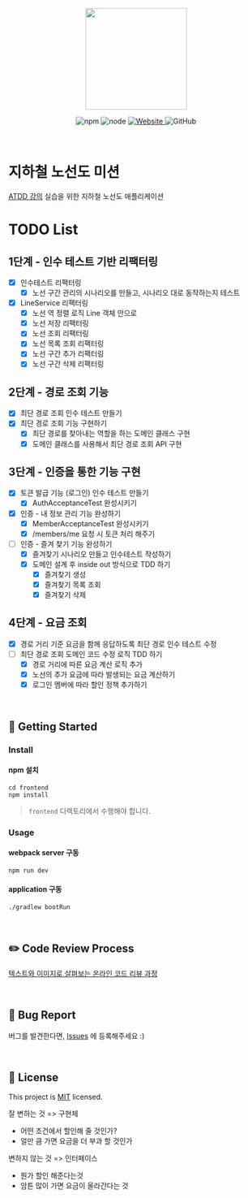 <p align="center">
    <img width="200px;" src="https://raw.githubusercontent.com/woowacourse/atdd-subway-admin-frontend/master/images/main_logo.png"/>
</p>
<p align="center">
  <img alt="npm" src="https://img.shields.io/badge/npm-%3E%3D%205.5.0-blue">
  <img alt="node" src="https://img.shields.io/badge/node-%3E%3D%209.3.0-blue">
  <a href="https://edu.nextstep.camp/c/R89PYi5H" alt="nextstep atdd">
    <img alt="Website" src="https://img.shields.io/website?url=https%3A%2F%2Fedu.nextstep.camp%2Fc%2FR89PYi5H">
  </a>
  <img alt="GitHub" src="https://img.shields.io/github/license/next-step/atdd-subway-service">
</p>

<br>

# 지하철 노선도 미션
[ATDD 강의](https://edu.nextstep.camp/c/R89PYi5H) 실습을 위한 지하철 노선도 애플리케이션

# TODO List

## 1단계 - 인수 테스트 기반 리팩터링
-[x] 인수테스트 리팩터링
    -[x] 노선 구간 관리의 시나리오를 만들고, 시나리오 대로 동작하는지 테스트
-[x] LineService 리팩터링
    -[x] 노선 역 정렬 로직 Line 객체 안으로
    -[x] 노선 저장 리팩터링
    -[x] 노선 조회 리팩터링
    -[x] 노선 목록 조회 리팩터링
    -[x] 노선 구간 추가 리팩터링
    -[x] 노선 구간 삭제 리팩터링
## 2단계 - 경로 조회 기능
-[x] 최단 경로 조회 인수 테스트 만들기
-[x] 최단 경로 조회 기능 구현하기
  -[x] 최단 경로를 찾아내는 역할을 하는 도메인 클래스 구현
  -[x] 도메인 클래스를 사용해서 최단 경로 조회 API 구현
## 3단계 - 인증을 통한 기능 구현
-[x] 토큰 발급 기능 (로그인) 인수 테스트 만들기
  -[x] AuthAcceptanceTest 완성시키기
-[x] 인증 - 내 정보 관리 기능 완성하기
  -[x] MemberAcceptanceTest 완성시키기
  -[x] /members/me 요청 시 토큰 처리 해주기
-[ ] 인증 - 즐겨 찾기 기능 완성하기
  -[x] 즐겨찾기 시나리오 만들고 인수테스트 작성하기
  -[x] 도메인 설계 후 inside out 방식으로 TDD 하기
    -[x] 즐겨찾기 생성
    -[x] 즐겨찾기 목록 조회
    -[x] 즐겨찾기 삭제
## 4단계 - 요금 조회
-[x] 경로 거리 기준 요금을 함께 응답하도록 최단 경로 인수 테스트 수정
-[ ] 최단 경로 조회 도메인 코드 수정 로직 TDD 하기
  -[x] 경로 거리에 따른 요금 계산 로직 추가
  -[x] 노선의 추가 요금에 따라 발생되는 요금 계산하기
  -[x] 로그인 멤버에 따라 할인 정책 추가하기

<br>

## 🚀 Getting Started

### Install
#### npm 설치
```
cd frontend
npm install
```
> `frontend` 디렉토리에서 수행해야 합니다.

### Usage
#### webpack server 구동
```
npm run dev
```
#### application 구동
```
./gradlew bootRun
```
<br>

## ✏️ Code Review Process
[텍스트와 이미지로 살펴보는 온라인 코드 리뷰 과정](https://github.com/next-step/nextstep-docs/tree/master/codereview)

<br>

## 🐞 Bug Report

버그를 발견한다면, [Issues](https://github.com/next-step/atdd-subway-service/issues) 에 등록해주세요 :)

<br>

## 📝 License

This project is [MIT](https://github.com/next-step/atdd-subway-service/blob/master/LICENSE.md) licensed.

잘 변하는 것 => 구현체
  * 어떤 조건에서 할인해 줄 것인가?
  * 얼만 큼 가면 요금을 더 부과 할 것인가 

변하지 않는 것 => 인터페이스
  * 뭔가 할인 해준다는것
  * 암튼 많이 가면 요금이 올라간다는 것